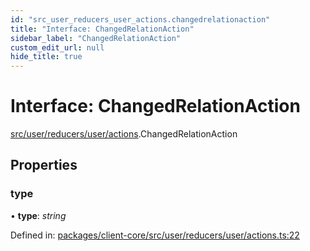 ```yaml
---
id: "src_user_reducers_user_actions.changedrelationaction"
title: "Interface: ChangedRelationAction"
sidebar_label: "ChangedRelationAction"
custom_edit_url: null
hide_title: true
---
```


# Interface: ChangedRelationAction

[src/user/reducers/user/actions](../modules/src_user_reducers_user_actions.md).ChangedRelationAction

## Properties

### type

• **type**: *string*

Defined in: [packages/client-core/src/user/reducers/user/actions.ts:22](https://github.com/xr3ngine/xr3ngine/blob/2d83606b6/packages/client-core/src/user/reducers/user/actions.ts#L22)
